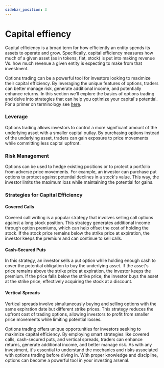 ```yaml
---
sidebar_position: 3
---
```


# Capital effiency

Capital efficiency is a broad term for how efficiently an entity spends its assets to operate and grow. Specifically, capital efficiency measures how much of a given asset (as in tokens, fiat, stock) is put into making revenue Vs. how much revenue a given entity is expecting to make from that investment.

Options trading can be a powerful tool for investors looking to maximize their capital efficiency. By leveraging the unique features of options, traders can better manage risk, generate additional income, and potentially enhance returns. In this section we'll explore the basics of options trading and delve into strategies that can help you optimize your capital's potential.
For a primer on terminology see [here](/docs/glossary.md).


### Leverage

Options trading allows investors to control a more significant amount of the underlying asset with a smaller capital outlay. By purchasing options instead of the underlying asset, traders can gain exposure to price movements while committing less capital upfront. 

### Risk Management

Options can be used to hedge existing positions or to protect a portfolio from adverse price movements. For example, an investor can purchase put options to protect against potential declines in a stock's value. This way, the investor limits the maximum loss while maintaining the potential for gains.

### Strategies for Capital Efficiency

#### Covered Calls

Covered call writing is a popular strategy that involves selling call options against a long stock position. This strategy generates additional income through option premiums, which can help offset the cost of holding the stock. If the stock price remains below the strike price at expiration, the investor keeps the premium and can continue to sell calls.

#### Cash-Secured Puts

In this strategy, an investor sells a put option while holding enough cash to cover the potential obligation to buy the underlying asset. If the asset's price remains above the strike price at expiration, the investor keeps the premium. If the price falls below the strike price, the investor buys the asset at the strike price, effectively acquiring the stock at a discount.

#### Vertical Spreads

Vertical spreads involve simultaneously buying and selling options with the same expiration date but different strike prices. This strategy reduces the upfront cost of trading options, allowing investors to profit from smaller price movements while limiting potential losses.


Options trading offers unique opportunities for investors seeking to maximize capital efficiency. By employing smart strategies like covered calls, cash-secured puts, and vertical spreads, traders can enhance returns, generate additional income, and better manage risk. As with any investment, it's essential to understand the mechanics and risks associated with options trading before diving in. With proper knowledge and discipline, options can become a powerful tool in your investing arsenal.
